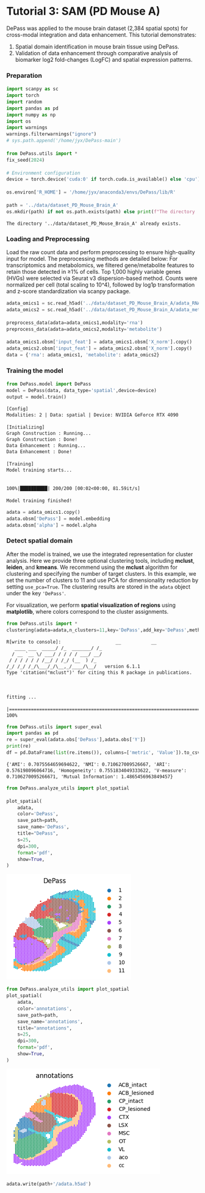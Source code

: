 # Tutorial 3: SAM (PD Mouse A)

DePass was applied to the mouse brain dataset (2,384 spatial spots) for cross-modal integration and data enhancement. This tutorial demonstrates: 
1. Spatial domain identification in mouse brain tissue using DePass.
2. Validation of data enhancement through comparative analysis of biomarker log2 fold-changes (LogFC) and spatial expression patterns.

### Preparation


```python
import scanpy as sc
import torch
import random
import pandas as pd
import numpy as np
import os
import warnings
warnings.filterwarnings("ignore")
# sys.path.append('/home/jyx/DePass-main')

from DePass.utils import *
fix_seed(2024)  

# Environment configuration
device = torch.device('cuda:0' if torch.cuda.is_available() else 'cpu')

os.environ['R_HOME'] = '/home/jyx/anaconda3/envs/DePass/lib/R'

path = '../data/dataset_PD_Mouse_Brain_A'
os.mkdir(path) if not os.path.exists(path) else print(f"The directory '{path}' already exists.\n")
```

    The directory '../data/dataset_PD_Mouse_Brain_A' already exists.
    


### Loading and Preprocessing

Load the raw count data and perform preprocessing to ensure high-quality input for model. The preprocessing methods are detailed below:
For transcriptomics and metabolomics, we filtered gene/metabolite features to retain those detected in ≥1% of cells. Top 1,000 highly variable genes (HVGs) were selected via Seurat v3 dispersion-based method. Counts were normalized per cell (total scaling to 10^4), followed by log1p transformation and z-score standardization via scanpy package.


```python
adata_omics1 = sc.read_h5ad('../data/dataset_PD_Mouse_Brain_A/adata_RNA.h5ad')
adata_omics2 = sc.read_h5ad('../data/dataset_PD_Mouse_Brain_A/adata_meta.h5ad')

preprocess_data(adata=adata_omics1,modality='rna')
preprocess_data(adata=adata_omics2,modality='metabolite')

adata_omics1.obsm['input_feat'] = adata_omics1.obsm['X_norm'].copy()
adata_omics2.obsm['input_feat'] = adata_omics2.obsm['X_norm'].copy()
data = {'rna': adata_omics1, 'metabolite': adata_omics2}
```

### Training the model


```python
from DePass.model import DePass
model = DePass(data, data_type='spatial',device=device)
output = model.train()
```

    [Config]
    Modalities: 2 | Data: spatial | Device: NVIDIA GeForce RTX 4090 
    
    [Initializing]
    Graph Construction : Running...
    Graph Construction : Done!
    Data Enhancement : Running...
    Data Enhancement : Done!
    
    [Training]
    Model training starts...


    100%|██████████| 200/200 [00:02<00:00, 81.59it/s] 

    Model training finished!
    


    



```python
adata = adata_omics1.copy()
adata.obsm['DePass'] = model.embedding
adata.obsm['alpha'] = model.alpha 
```

### Detect spatial domain 

After the model is trained, we use the integrated representation for cluster analysis. Here we provide three optional clustering tools, including **mclust**, **leiden**, and **kmeans**. We recommend using the **mclust** algorithm for clustering and specifying the number of target clusters. In this example, we set the number of clusters to 11 and use PCA for dimensionality reduction by setting `use_pca=True`.  The clustering results are stored in the `adata` object under the key `'DePass'`. 

For visualization, we perform **spatial visualization of regions** using **matplotlib**, where colors correspond to the cluster assignments. 




```python
from DePass.utils import *
clustering(adata=adata,n_clusters=11,key='DePass',add_key='DePass',method='mclust',use_pca=True)
```

    R[write to console]:                    __           __ 
       ____ ___  _____/ /_  _______/ /_
      / __ `__ \/ ___/ / / / / ___/ __/
     / / / / / / /__/ / /_/ (__  ) /_  
    /_/ /_/ /_/\___/_/\__,_/____/\__/   version 6.1.1
    Type 'citation("mclust")' for citing this R package in publications.
    


    fitting ...
      |======================================================================| 100%



```python
from DePass.utils import super_eval
import pandas as pd
re = super_eval(adata.obs['DePass'],adata.obs['Y'])
print(re)
df = pd.DataFrame(list(re.items()), columns=['metric', 'Value']).to_csv(path + '/re.csv', sep='\t', index=True, float_format='%.6f')

```

    {'AMI': 0.7075564659694622, 'NMI': 0.710627009526667, 'ARI': 0.576198096064716, 'Homogeneity': 0.7551834049333622, 'V-measure': 0.7106270095266671, 'Mutual Information': 1.4865456963849457}



```python
from DePass.analyze_utils import plot_spatial

plot_spatial(
    adata,
    color='DePass',
    save_path=path,
    save_name='DePass',
    title="DePass",
    s=25,
    dpi=300,
    format='pdf',
    show=True,
)

```


    
![png](Tutorial3_files/Tutorial3_14_0.png)
    



```python
from DePass.analyze_utils import plot_spatial
plot_spatial(
    adata,
    color='annotations',
    save_path=path,
    save_name='annotations',
    title="annotations",
    s=25,
    dpi=300,
    format='pdf',
    show=True,
)

```


    
![png](Tutorial3_files/Tutorial3_15_0.png)
    



```python
adata.write(path+'/adata.h5ad')
```
